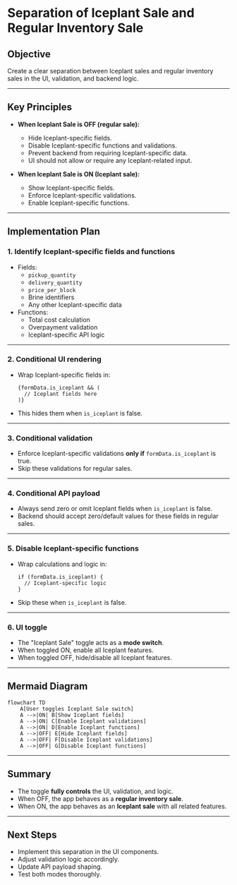 # Separation of Iceplant Sale and Regular Inventory Sale

## Objective
Create a clear separation between Iceplant sales and regular inventory sales in the UI, validation, and backend logic.

---

## Key Principles

- **When Iceplant Sale is OFF (regular sale):**
  - Hide Iceplant-specific fields.
  - Disable Iceplant-specific functions and validations.
  - Prevent backend from requiring Iceplant-specific data.
  - UI should not allow or require any Iceplant-related input.

- **When Iceplant Sale is ON (Iceplant sale):**
  - Show Iceplant-specific fields.
  - Enforce Iceplant-specific validations.
  - Enable Iceplant-specific functions.

---

## Implementation Plan

### 1. Identify Iceplant-specific fields and functions

- Fields:
  - `pickup_quantity`
  - `delivery_quantity`
  - `price_per_block`
  - Brine identifiers
  - Any other Iceplant-specific data
- Functions:
  - Total cost calculation
  - Overpayment validation
  - Iceplant-specific API logic

---

### 2. Conditional UI rendering

- Wrap Iceplant-specific fields in:
  ```tsx
  {formData.is_iceplant && (
    // Iceplant fields here
  )}
  ```
- This hides them when `is_iceplant` is false.

---

### 3. Conditional validation

- Enforce Iceplant-specific validations **only if** `formData.is_iceplant` is true.
- Skip these validations for regular sales.

---

### 4. Conditional API payload

- Always send zero or omit Iceplant fields when `is_iceplant` is false.
- Backend should accept zero/default values for these fields in regular sales.

---

### 5. Disable Iceplant-specific functions

- Wrap calculations and logic in:
  ```tsx
  if (formData.is_iceplant) {
    // Iceplant-specific logic
  }
  ```
- Skip these when `is_iceplant` is false.

---

### 6. UI toggle

- The "Iceplant Sale" toggle acts as a **mode switch**.
- When toggled ON, enable all Iceplant features.
- When toggled OFF, hide/disable all Iceplant features.

---

## Mermaid Diagram

```mermaid
flowchart TD
    A[User toggles Iceplant Sale switch]
    A -->|ON| B[Show Iceplant fields]
    A -->|ON| C[Enable Iceplant validations]
    A -->|ON| D[Enable Iceplant functions]
    A -->|OFF| E[Hide Iceplant fields]
    A -->|OFF| F[Disable Iceplant validations]
    A -->|OFF| G[Disable Iceplant functions]
```

---

## Summary

- The toggle **fully controls** the UI, validation, and logic.
- When OFF, the app behaves as a **regular inventory sale**.
- When ON, the app behaves as an **Iceplant sale** with all related features.

---

## Next Steps

- Implement this separation in the UI components.
- Adjust validation logic accordingly.
- Update API payload shaping.
- Test both modes thoroughly.